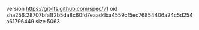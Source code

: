 version https://git-lfs.github.com/spec/v1
oid sha256:28707bfa1f2b5da8c60fd7eaad4ba4559cf5ec76854406a24c5d254a61796449
size 5063

